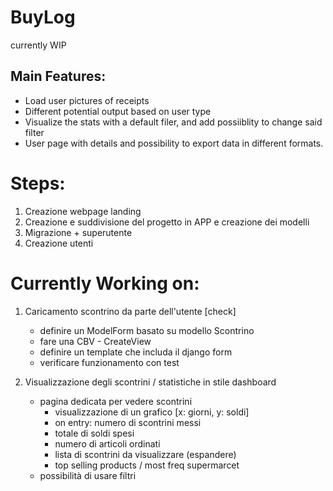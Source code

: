 # BuyLog

currently WIP

## Main Features:
- Load user pictures of receipts
- Different potential output based on user type 
- Visualize the stats with a default filer, and add possiiblity to change said filter
- User page with details and possibility to export data in different formats.  


# Steps: 

1. Creazione webpage landing 
2. Creazione e suddivisione del progetto in APP e creazione dei modelli 
3. Migrazione + superutente
4. Creazione utenti 



# Currently Working on: 

1. Caricamento scontrino da parte dell'utente [check]
    - definire un ModelForm basato su modello Scontrino 
    - fare una CBV - CreateView 
    - definire un template che includa il django form 
    - verificare funzionamento con test 


2. Visualizzazione degli scontrini / statistiche in stile dashboard
    - pagina dedicata per vedere scontrini 
        - visualizzazione di un grafico [x: giorni, y: soldi]
        - on entry: numero di scontrini messi
        - totale di soldi spesi 
        - numero di articoli ordinati 
        - lista di scontrini da visualizzare (espandere)
        - top selling products / most freq supermarcet 
    - possibilità di usare filtri 